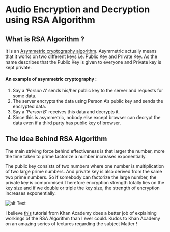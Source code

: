 # Audio Encryption and Decryption using RSA Algorithm

## What is RSA Algorithm ?
It is an [Asymmetric cryptography algorithm](https://cryptography.io/en/latest/hazmat/primitives/asymmetric/). Asymmetric actually means that it works on two different keys i.e. Public Key and Private Key. As the name describes that the Public Key is given to everyone and Private key is kept private.

#### An example of asymmetric cryptography :
1. Say a _'Person A'_ sends his/her public key to the server and requests for some data.
2. The server encrypts the data using Person A’s public key and sends the encrypted data.
3. Say a _'Person B'_ receives this data and decrypts it.
4. Since this is asymmetric, nobody else except browser can decrypt the data even if a third party has public key of browser.

The Idea Behind RSA Algorithm
------
The main striving force behind effectiveness is that larger the number, more the time taken to prime factorize a number increases exponentially.

The public key consists of two numbers where one number is multiplication of two large prime numbers. And private key is also derived from the same two prime numbers. 
So if somebody can factorize the large number, the private key is compromised.Therefore encryption strength totally lies on the key size and if we double or triple the key size, the strength of encryption increases exponentially.


![alt Text](https://www.javamex.com/tutorials/cryptography/RSADecryptionTime.png "A graph I found on Google")

I believe [this](https://www.khanacademy.org/computing/computer-science/cryptography/modern-crypt/v/the-fundamental-theorem-of-arithmetic-1) tutorial from Khan Academy does a better job of explaining workings of the RSA Algorithm than I ever could. Kudos to Khan Academy on an amazing series of lectures regarding the subject Matter !
